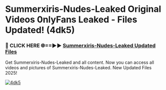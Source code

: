 # Summerxiris-Nudes-Leaked Original Videos 0nlyFans Leaked - Files Updated! (4dk5)

<h3>🔴 CLICK HERE 🌐==►► <a href="https://tinyurl.com/5h6xmrr3" rel="nofollow">Summerxiris-Nudes-Leaked Updated Files</a></h3>

Get Summerxiris-Nudes-Leaked and all content. Now you can access all videos and pictures of Summerxiris-Nudes-Leaked. New Updated Files 2025!

[![4dk5](https://i.imgur.com/KVD873Z.gif)](https://tinyurl.com/5h6xmrr3)
